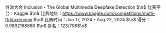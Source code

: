 外滩大会 Inclusion・The Global Multimedia Deepfake Detection $\n$
比赛平台：Kaggle $\n$
比赛地址：https://www.kaggle.com/competitions/multi-ffdi/overview $\n$
比赛时间：Jun 17, 2024 - Aug 22, 2024 $\n$
得分：0.9892168860 $\n$
排名：123/706$\n$


